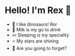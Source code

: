 # Hello! I'm Rex 👋

- 🦖 I like dinosaurs! Ror 
- 🥛 Milk is my go to drink
- 💤 Sleeping is my speciality
- ⭐ My stars are shining
- 🎹 Are you going to forget?
